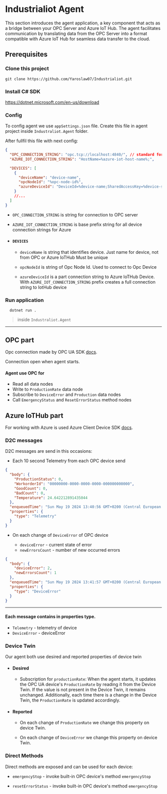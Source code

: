 # Industrialiot Agent

This section introduces the agent application, a key component that acts as a bridge between your OPC Server and Azure IoT Hub. The agent facilitates communication by translating data from the OPC Server into a format compatible with Azure IoT Hub for seamless data transfer to the cloud.

## Prerequisites

### Clone this project

```shell
git clone https://github.com/Yaroslaw07/Industrialiot.git
```

### Install C# SDK

https://dotnet.microsoft.com/en-us/download

### Config

To config agent we use `appSettings.json` file. Create this file in agent project inside `Industraliot.Agent` folder.

After fullfil this file with next config:

```json
{
  "OPC_CONNECTION_STRING": "opc.tcp://localhost:4840/", // standard for local development
  "AZURE_IOT_CONNECTION_STRING": "HostName=%azure-iot-host-name%;",

  "DEVICES": [
    {
      "deviceName": "device-name",
      "opcNodeId": "%opc-node-id%",
      "azureDeviceId": "DeviceId=%device-name;SharedAccessKey=%device-shared-key%"
    }
    //...
  ]
}
```

- `OPC_CONNECTION_STRING` is string for connection to OPC server

- `AZURE_IOT_CONNECTION_STRING` is base prefix string for all device connection strings for Azure

- #### `DEVICES`

  - `deviceName` is string that identifies device. Just name for device, not from OPC or Azure IoTHub Must be unique

  - `opcNodeId` is string of Opc Node Id. Used to connect to Opc Device

  - `azureDeviceId` is a part connection string to Azure IoTHub Device. With `AZURE_IOT_CONNECTION_STRING` prefix creates a full connection string to IotHub device

### Run application

```shell
  dotnet run .
```

> inside `Industraliot.Agent`

---

## OPC part

Opc connection made by OPC UA SDK [docs](https://docs.traeger.de/en/software/sdk/opc-ua/net/client.development.guide).

Connection open when agent starts.

#### Agent use OPC for

- Read all data nodes
- Write to `ProductionRate` data node
- Subscribe to `DeviceError` and `Production` data nodes
- Call `EmergencyStatus` and `ResetErrorStatus` method nodes

## Azure IoTHub part

For working with Azure is used Azure Client Device SDK [docs](https://www.nuget.org/packages/Microsoft.Azure.Devices.Client).

### D2C messages

D2C messages are send in this occasions:

- Each 10 second Telemetry from each OPC device send

```json
{
  "body": {
    "ProductionStatus": 0,
    "WorkorderId": "00000000-0000-0000-0000-000000000000",
    "GoodCount": 0,
    "BadCount": 0,
    "Temperature": 24.642212891435044
  },
  "enqueuedTime": "Sun May 19 2024 13:40:56 GMT+0200 (Central European Summer Time)",
  "properties": {
    "type": "Telemetry"
  }
}
```

- On each change of `DeviceError` of OPC device

  - `deviceError` - current state of error
  - `newErrorsCount` - number of new occurred errors

```json
{
  "body": {
    "deviceError": 2,
    "newErrorsCount": 1
  },
  "enqueuedTime": "Sun May 19 2024 13:41:57 GMT+0200 (Central European Summer Time)",
  "properties": {
    "type": "DeviceError"
  }
}
```

---

#### Each message contains in properties type.

- `Telemetry` - telemetry of device
- `DeviceError` - deviceError

### Device Twin

Our agent both use desired and reported properties of device twin

- #### Desired

  - Subscription for `productionRate`: When the agent starts, it updates the OPC UA device's `ProductionRate` by reading it from the Device Twin. If the value is not present in the Device Twin, it remains unchanged. Additionally, each time there is a change in the Device Twin, the `ProductionRate` is updated accordingly.

- #### Reported

  - On each change of `ProductionRate` we change this property on device Twin.

  - On each change of `DeviceError` we change this property on device Twin.

### Direct Methods

Direct methods are exposed and can be used for each device:

- `emergencyStop` - invoke built-in OPC device's method `emergencyStop`

- `resetErrorStatus` - invoke built-in OPC device's method `emergencyStop`
